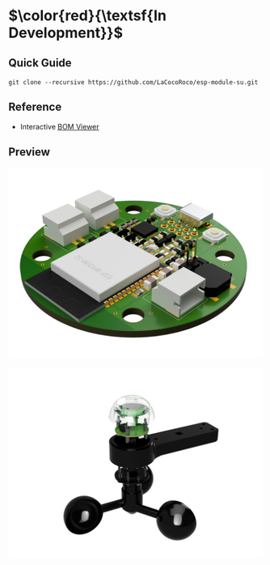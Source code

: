 # $\color{red}{\textsf{In Development}}$

## Quick Guide

```
git clone --recursive https://github.com/LaCocoRoco/esp-module-su.git
```

## Reference

- Interactive [BOM Viewer](https://htmlpreview.github.io/?https://github.com/LaCocoRoco/esp-module-su/blob/main/pcb/bom/esp-module-su.html)

## Preview

![function_graphic](images/esp-module-su-pcb.png)

![function_graphic](images/esp-module-su.png)
